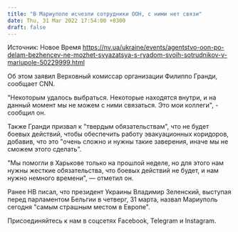 ```yaml
---
title: "В Мариуполе исчезли сотрудники ООН, с ними нет связи"
date: Thu, 31 Mar 2022 17:54:00 +0300
draft: false
---
```

Источник: Новое Время https://nv.ua/ukraine/events/agentstvo-oon-po-delam-bezhencev-ne-mozhet-svyazatsya-s-ryadom-svoih-sotrudnikov-v-mariupole-50229999.html


Об этом заявил Верховный комиссар организации Филиппо Гранди, сообщает CNN.

"Некоторым удалось выбраться. Некоторые находятся внутри, и на данный момент мы не можем с ними связаться. Это мои коллеги", - сообщил он.

Также Гранди призвал к "твердым обязательствам", что не будет боевых действий, чтобы обеспечить работу эвакуационных коридоров, добавив, что это "очень сложно и нужны такие заверения, иначе мы не сможем этого сделать".

"Мы помогли в Харькове только на прошлой неделе, но для этого нам нужны жесткие обязательства, что боевых действий не будет, и нам нужно немного времени", — отметил он.

Ранее НВ писал, что президент Украины Владимир Зеленский, выступая перед парламентом Бельгии в четверг, 31 марта, назвал Мариуполь сегодня "самым страшным местом в Европе".

Присоединяйтесь к нам в соцсетях Facebook, Telegram и Instagram.
